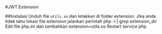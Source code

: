 #JWT Extension

##Instalasi
Unduh file `utils.so` dan letakkan di folder extension. Jika anda tidak tahu lokasi file extension jalankan perintah  php -i | grep extension_dir
Edit file php.ini dan tambahkan extension=utils.so
Restart service php
